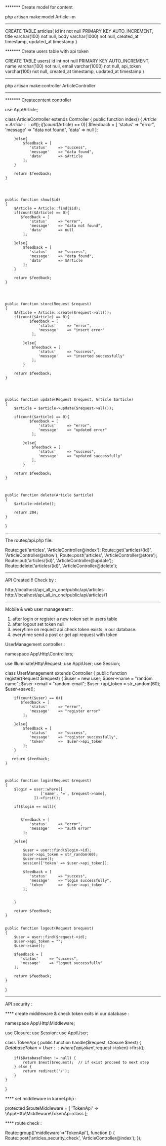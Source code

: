 
******* Create model for content

php artisan make:model Article -m


_________________________________


CREATE TABLE articles(
 id int not null PRIMARY KEY AUTO_INCREMENT,
 title varchar(100) not null,
 body varchar(1000) not null,
 created_at timestamp,
 updated_at timestamp
)


******* Create users table with api token

CREATE TABLE users(
 id int not null PRIMARY KEY AUTO_INCREMENT,
 name varchar(100) not null,
 email varchar(1000) not null,
 api_token varchar(100) not null,
 created_at timestamp,
 updated_at timestamp
)



_________________________________


php artisan make:controller ArticleController


_________________________________


******* Createcontent controller

use App\Article;
 
class ArticleController extends Controller
{
    public function index()
    {
        $Article = Article::all();
        if(count($Article) == 0){
           $feedback = [
               'status'     => "error",
               'message'    => "data not found",
               'data'       => null
            ]; 

        }else{
            $feedback = [
               'status'     => "success",
               'message'    => "data found",
               'data'       => $Article
            ]; 
        }

		return $feedback;
    }
 



    public function show($id)
    {
        $Article = Article::find($id);
        if(count($Article) == 0){
           $feedback = [
               'status'     => "error",
               'message'    => "data not found",
               'data'       => null
            ]; 

        }else{
            $feedback = [
               'status'     => "success",
               'message'    => "data found",
               'data'       => $Article
            ]; 
        }

		return $feedback;
    }




    public function store(Request $request)
    {
        $Article = Article::create($request->all());
        if(count($Article) == 0){
		       $feedback = [
		           'status'     => "error",
		           'message'    => "insert error"
		        ]; 
		       
		    }else{
		        $feedback = [
		           'status'     => "success",
		           'message'    => "inserted successfully"
		        ]; 
		    }
		    
		return $feedback;
    }




    public function update(Request $request, Article $article)
    {
        $article = $article->update($request->all());

		if(count($article) == 0){
		       $feedback = [
		           'status'     => "error",
		           'message'    => "updated error"
		        ]; 
		       
		    }else{
		        $feedback = [
		           'status'     => "success",
		           'message'    => "updated successfully"
		        ]; 
		    }
		    
		return $feedback;
    }



    public function delete(Article $article)
    {
        $article->delete();

        return 204;
    }


}






_________________________________





The routes/api.php file:

Route::get('articles', 'ArticleController@index');
Route::get('articles/{id}', 'ArticleController@show');
Route::post('articles', 'ArticleController@store');
Route::put('articles/{id}', 'ArticleController@update');
Route::delete('articles/{id}', 'ArticleController@delete');




_________________________________




API Created !! Check by :

http://localhost/api_all_in_one/public/api/articles
http://localhost/api_all_in_one/public/api/articles/1




________________________________



Mobile & web user management :


1. after login or register a new token set in users table
2. after logout set token null
3. everytime on request api check token exists in our database.
4. everytime send a post or get api request with token



UserManagement controller :



namespace App\Http\Controllers;

use Illuminate\Http\Request;
use App\User;
use Session;

class UserManagement extends Controller
{
    public function register(Request $request)
	{
	    $user = new user;
	    $user->name = "random name";
	    $user->email = "random email";
	    $user->api_token = str_random(60);
        $user->save();   
	    
	    if(count($user) == 0){
	       $feedback = [
	           'status'     => "error",
	           'message'    => "register error"
	        ]; 
	       
	    }else{
	        $feedback = [
	           'status'     => "success",
	           'message'    => "register successfully",
	           'token'		=>  $user->api_token
	        ]; 
	    }
	    
	   return $feedback;
	}



	public function login(Request $request)
	{
		$login = user::where([
                    ['name', '=', $request->name],
                 ])->first();

        if($login == null){


	       $feedback = [
	           'status'     => "error",
	           'message'    => "auth error"
	        ]; 
	       
	    }else{

	    	$user = user::find($login->id);
	    	$user->api_token = str_random(60);
        	$user->save();
        	session(['token' => $user->api_token]);

	        $feedback = [
	           'status'     => "success",
	           'message'    => "login successfully",
	           'token'		=>  $user->api_token
	        ]; 

	        
	    }

	    return $feedback;
	}


	public function logout(Request $request)
	{
		$user = user::find($request->id);
	    $user->api_token = "";
        $user->save();

	    $feedback = [
           'status'     => "success",
           'message'    => "logout successfully"
        ]; 

        return $feedback;
	}

}

_______________________________________________


API security :



****  create middleware & check token exits in our database :



namespace App\Http\Middleware;

use Closure;
use Session;
use App\User;

class TokenApi
{
    public function handle($request, Closure $next)
    {
        $DatabaseToken = User::where('api_token',$request->token)->first();

        if($DatabaseToken != null) {
            return $next($request);  // if exist proceed to next step
        } else {
            return redirect('/');
        }
    }
}




**** set middleware in karnel.php :

protected $routeMiddleware = [
        'TokenApi' => \App\Http\Middleware\TokenApi::class
    ];


**** route check :


Route::group(['middleware'=>'TokenApi'], function () {
	Route::post('articles_security_check', 'ArticleController@index');
});
